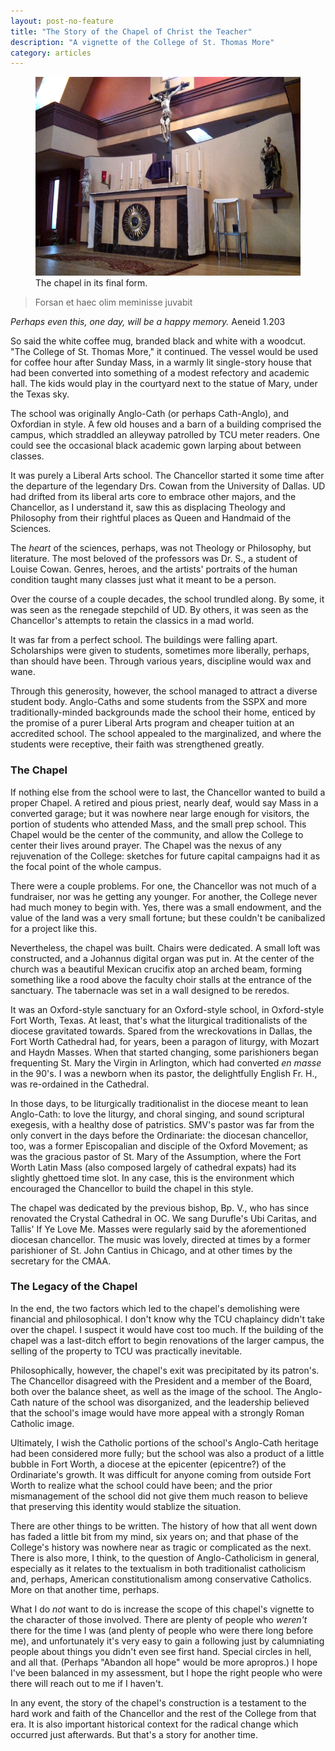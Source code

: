 ```yaml
---
layout: post-no-feature
title: "The Story of the Chapel of Christ the Teacher"
description: "A vignette of the College of St. Thomas More"
category: articles
---
```


<figure>
	<img src="/images/chapel-christ-teacher.png">
	<figcaption>The chapel in its final form.</figcaption>
</figure>

> Forsan et haec olim meminisse juvabit

*Perhaps even this, one day, will be a happy memory.*
Aeneid 1.203

So said the white coffee mug, branded black and white with a woodcut. "The College of St. Thomas More," it continued. The vessel would be used for coffee hour after Sunday Mass, in a warmly lit single-story house that had been converted into something of a modest refectory and academic hall. The kids would play in the courtyard next to the statue of Mary, under the Texas sky.

The school was originally Anglo-Cath (or perhaps Cath-Anglo), and Oxfordian in style. A few old houses and a barn of a building comprised the campus, which straddled an alleyway patrolled by TCU meter readers. One could see the occasional black academic gown larping about between classes.

It was purely a Liberal Arts school. The Chancellor started it some time after the departure of the legendary Drs. Cowan from the University of Dallas. UD had drifted from its liberal arts core to embrace other majors, and the Chancellor, as I understand it, saw this as displacing Theology and Philosophy from their rightful places as Queen and Handmaid of the Sciences.

The *heart* of the sciences, perhaps, was not Theology or Philosophy, but literature. The most beloved of the professors was Dr. S., a student of Louise Cowan. Genres, heroes, and the artists' portraits of the human condition taught many classes just what it meant to be a person.

Over the course of a couple decades, the school trundled along. By some, it was seen as the renegade stepchild of UD. By others, it was seen as the Chancellor's attempts to retain the classics in a mad world.

It was far from a perfect school. The buildings were falling apart. Scholarships were given to students, sometimes more liberally, perhaps, than should have been. Through various years, discipline would wax and wane.

Through this generosity, however, the school managed to attract a diverse student body. Anglo-Caths and some students from the SSPX and more traditionally-minded backgrounds made the school their home, enticed by the promise of a purer Liberal Arts program and cheaper tuition at an accredited school. The school appealed to the marginalized, and where the students were receptive, their faith was strengthened greatly.

### The Chapel
If nothing else from the school were to last, the Chancellor wanted to build a proper Chapel. A retired and pious priest, nearly deaf, would say Mass in a converted garage; but it was nowhere near large enough for visitors, the portion of students who attended Mass, and the small prep school. This Chapel would be the center of the community, and allow the College to center their lives around prayer. The Chapel was the nexus of any rejuvenation of the College: sketches for future capital campaigns had it as the focal point of the whole campus.

There were a couple problems. For one, the Chancellor was not much of a fundraiser, nor was he getting any younger. For another, the College never had much money to begin with. Yes, there was a small endowment, and the value of the land was a very small fortune; but these couldn't be canibalized for a project like this.

Nevertheless, the chapel was built. Chairs were dedicated. A small loft was constructed, and a Johannus digital organ was put in. At the center of the church was a beautiful Mexican crucifix atop an arched beam, forming something like a rood above the faculty choir stalls at the entrance of the sanctuary. The tabernacle was set in a wall designed to be reredos.

It was an Oxford-style sanctuary for an Oxford-style school, in Oxford-style Fort Worth, Texas. At least, that's what the liturgical traditionalists of the diocese gravitated towards. Spared from the wreckovations in Dallas, the Fort Worth Cathedral had, for years, been a paragon of liturgy, with Mozart and Haydn Masses. When that started changing, some parishioners began frequenting St. Mary the Virgin in Arlington, which had converted *en masse* in the 90's. I was a newborn when its pastor, the delightfully English Fr. H., was re-ordained in the Cathedral.

In those days, to be liturgically traditionalist in the diocese meant to lean Anglo-Cath: to love the liturgy, and choral singing, and sound scriptural exegesis, with a healthy dose of patristics. SMV's pastor was far from the only convert in the days before the Ordinariate: the diocesan chancellor, too, was a former Episcopalian and disciple of the Oxford Movement; as was the gracious pastor of St. Mary of the Assumption, where the Fort Worth Latin Mass (also composed largely of cathedral expats) had its slightly ghettoed time slot. In any case, this is the environment which encouraged the Chancellor to build the chapel in this style.

The chapel was dedicated by the previous bishop, Bp. V., who has since renovated the Crystal Cathedral in OC. We sang Durufle's Ubi Caritas, and Tallis' If Ye Love Me. Masses were regularly said by the aforementioned diocesan chancellor. The music was lovely, directed at times by a former parishioner of St. John Cantius in Chicago, and at other times by the secretary for the CMAA.

### The Legacy of the Chapel
In the end, the two factors which led to the chapel's demolishing were financial and philosophical. I don't know why the TCU chaplaincy didn't take over the chapel. I suspect it would have cost too much. If the building of the chapel was a last-ditch effort to begin renovations of the larger campus, the selling of the property to TCU was practically inevitable.

Philosophically, however, the chapel's exit was precipitated by its patron's. The Chancellor disagreed with the President and a member of the Board, both over the balance sheet, as well as the image of the school. The Anglo-Cath nature of the school was disorganized, and the leadership believed that the school's image would have more appeal with a strongly Roman Catholic image.

Ultimately, I wish the Catholic portions of the school's Anglo-Cath heritage had been considered more fully; but the school was also a product of a little bubble in Fort Worth, a diocese at the epicenter (epicentre?) of the Ordinariate's growth. It was difficult for anyone coming from outside Fort Worth to realize what the school could have been; and the prior mismanagement of the school did not give them much reason to believe that preserving this identity would stablize the situation.

There are other things to be written. The history of how that all went down has faded a little bit from my mind, six years on; and that phase of the College's history was nowhere near as tragic or complicated as the next. There is also more, I think, to the question of Anglo-Catholicism in general, especially as it relates to the textualism in both traditionalist catholicism and, perhaps, American constitutionalism among conservative Catholics. More on that another time, perhaps.

What I do _not_ want to do is increase the scope of this chapel's vignette to the character of those involved. There are plenty of people who _weren't_ there for the time I was (and plenty of people who were there long before me), and unfortunately it's very easy to gain a following just by calumniating people about things you didn't even see first hand. Special circles in hell, and all that. (Perhaps "Abandon all hope" would be more apropros.) I hope I've been balanced in my assessment, but I hope the right people who were there will reach out to me if I haven't.

In any event, the story of the chapel's construction is a testament to the hard work and faith of the Chancellor and the rest of the College from that era. It is also important historical context for the radical change which occurred just afterwards. But that's a story for another time.
